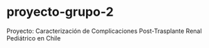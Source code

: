 # proyecto-grupo-2
Proyecto: Caracterización de Complicaciones Post-Trasplante Renal Pediátrico en Chile 

